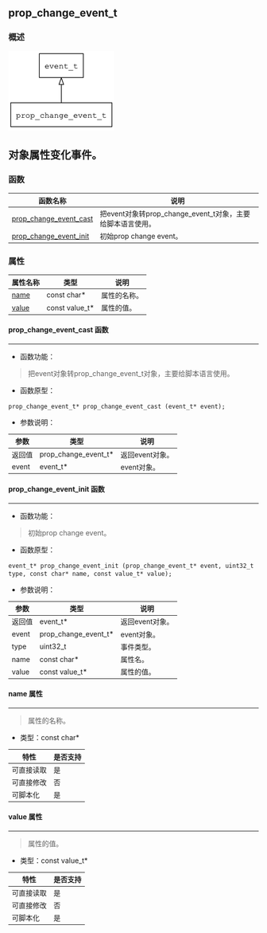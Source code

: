 ## prop\_change\_event\_t
### 概述
![image](images/prop_change_event_t_0.png)

对象属性变化事件。
----------------------------------
### 函数
<p id="prop_change_event_t_methods">

| 函数名称 | 说明 | 
| -------- | ------------ | 
| <a href="#prop_change_event_t_prop_change_event_cast">prop\_change\_event\_cast</a> | 把event对象转prop_change_event_t对象，主要给脚本语言使用。 |
| <a href="#prop_change_event_t_prop_change_event_init">prop\_change\_event\_init</a> | 初始prop change event。 |
### 属性
<p id="prop_change_event_t_properties">

| 属性名称 | 类型 | 说明 | 
| -------- | ----- | ------------ | 
| <a href="#prop_change_event_t_name">name</a> | const char* | 属性的名称。 |
| <a href="#prop_change_event_t_value">value</a> | const value\_t* | 属性的值。 |
#### prop\_change\_event\_cast 函数
-----------------------

* 函数功能：

> <p id="prop_change_event_t_prop_change_event_cast">把event对象转prop_change_event_t对象，主要给脚本语言使用。

* 函数原型：

```
prop_change_event_t* prop_change_event_cast (event_t* event);
```

* 参数说明：

| 参数 | 类型 | 说明 |
| -------- | ----- | --------- |
| 返回值 | prop\_change\_event\_t* | 返回event对象。 |
| event | event\_t* | event对象。 |
#### prop\_change\_event\_init 函数
-----------------------

* 函数功能：

> <p id="prop_change_event_t_prop_change_event_init">初始prop change event。

* 函数原型：

```
event_t* prop_change_event_init (prop_change_event_t* event, uint32_t type, const char* name, const value_t* value);
```

* 参数说明：

| 参数 | 类型 | 说明 |
| -------- | ----- | --------- |
| 返回值 | event\_t* | 返回event对象。 |
| event | prop\_change\_event\_t* | event对象。 |
| type | uint32\_t | 事件类型。 |
| name | const char* | 属性名。 |
| value | const value\_t* | 属性的值。 |
#### name 属性
-----------------------
> <p id="prop_change_event_t_name">属性的名称。

* 类型：const char*

| 特性 | 是否支持 |
| -------- | ----- |
| 可直接读取 | 是 |
| 可直接修改 | 否 |
| 可脚本化   | 是 |
#### value 属性
-----------------------
> <p id="prop_change_event_t_value">属性的值。

* 类型：const value\_t*

| 特性 | 是否支持 |
| -------- | ----- |
| 可直接读取 | 是 |
| 可直接修改 | 否 |
| 可脚本化   | 是 |
